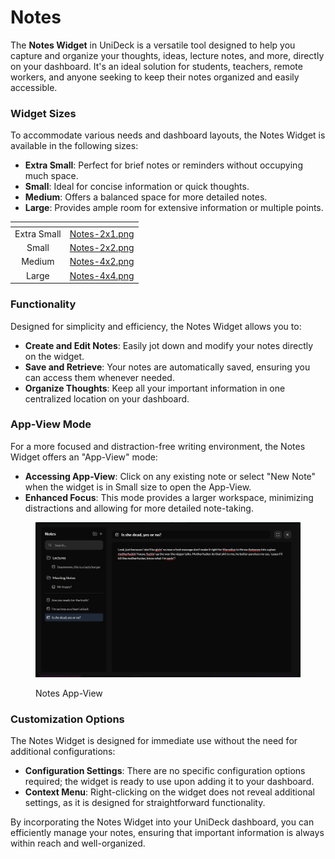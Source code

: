 # Notes

The **Notes Widget** in UniDeck is a versatile tool designed to help you capture and organize your thoughts, ideas, lecture notes, and more, directly on your dashboard. It's an ideal solution for students, teachers, remote workers, and anyone seeking to keep their notes organized and easily accessible.

### Widget Sizes

To accommodate various needs and dashboard layouts, the Notes Widget is available in the following sizes:

* **Extra Small**: Perfect for brief notes or reminders without occupying much space.
* **Small**: Ideal for concise information or quick thoughts.
* **Medium**: Offers a balanced space for more detailed notes.
* **Large**: Provides ample room for extensive information or multiple points.

<table data-card-size="large" data-view="cards" data-full-width="true"><thead><tr><th align="center"></th><th data-hidden data-card-cover data-type="files"></th></tr></thead><tbody><tr><td align="center">Extra Small</td><td><a href="../../.gitbook/assets/Notes-2x1.png">Notes-2x1.png</a></td></tr><tr><td align="center">Small</td><td><a href="../../.gitbook/assets/Notes-2x2.png">Notes-2x2.png</a></td></tr><tr><td align="center">Medium</td><td><a href="../../.gitbook/assets/Notes-4x2.png">Notes-4x2.png</a></td></tr><tr><td align="center">Large</td><td><a href="../../.gitbook/assets/Notes-4x4.png">Notes-4x4.png</a></td></tr></tbody></table>

### Functionality

Designed for simplicity and efficiency, the Notes Widget allows you to:

* **Create and Edit Notes**: Easily jot down and modify your notes directly on the widget.
* **Save and Retrieve**: Your notes are automatically saved, ensuring you can access them whenever needed.
* **Organize Thoughts**: Keep all your important information in one centralized location on your dashboard.

### App-View Mode

For a more focused and distraction-free writing environment, the Notes Widget offers an "App-View" mode:

* **Accessing App-View**: Click on any existing note or select "New Note" when the widget is in Small size to open the App-View.
* **Enhanced Focus**: This mode provides a larger workspace, minimizing distractions and allowing for more detailed note-taking.

<figure><img src="../../.gitbook/assets/image (4) (1).png" alt=""><figcaption><p>Notes App-View</p></figcaption></figure>

### Customization Options

The Notes Widget is designed for immediate use without the need for additional configurations:

* **Configuration Settings**: There are no specific configuration options required; the widget is ready to use upon adding it to your dashboard.
* **Context Menu**: Right-clicking on the widget does not reveal additional settings, as it is designed for straightforward functionality.

By incorporating the Notes Widget into your UniDeck dashboard, you can efficiently manage your notes, ensuring that important information is always within reach and well-organized.
